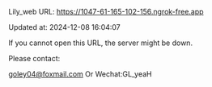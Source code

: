 Lily_web URL: https://1047-61-165-102-156.ngrok-free.app

Updated at: 2024-12-08 16:04:07

If you cannot open this URL, the server might be down.

Please contact: 

goley04@foxmail.com Or Wechat:GL_yeaH